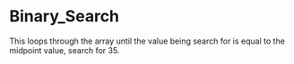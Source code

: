 # Binary_Search
This loops through the array until the value being search for is equal to the midpoint value, search for 35.
